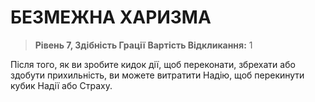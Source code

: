 ﻿# БЕЗМЕЖНА ХАРИЗМА

> **Рівень 7, Здібність Грації**
> **Вартість Відкликання:** 1

Після того, як ви зробите кидок дії, щоб переконати, збрехати або здобути прихильність, ви можете витратити Надію, щоб перекинути кубик Надії або Страху.